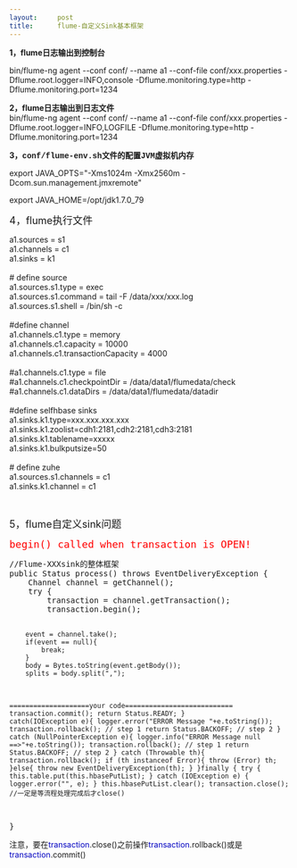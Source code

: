 ```yaml
---
layout:     post
title:      flume-自定义Sink基本框架
---
```

<div id="article_content" class="article_content clearfix csdn-tracking-statistics" data-pid="blog" data-mod="popu_307" data-dsm="post">
								            <link rel="stylesheet" href="https://csdnimg.cn/release/phoenix/template/css/ck_htmledit_views-f76675cdea.css">
						<div class="htmledit_views" id="content_views">
                
<p><strong><span style="font-size:14px;">1，flume日志输出到控制台</span></strong></p>
<p>bin/flume-ng agent --conf conf/ --name a1 --conf-file conf/xxx.properties -Dflume.root.logger=INFO,console -Dflume.monitoring.type=http -Dflume.monitoring.port=1234</p>
<p><strong><span style="font-size:14px;">2，flume日志输出到日志文件</span></strong><br>
bin/flume-ng agent --conf conf/ --name a1 --conf-file conf/xxx.properties -Dflume.root.logger=INFO,LOGFILE -Dflume.monitoring.type=http -Dflume.monitoring.port=1234<br></p>
<p></p>
<p><span style="font-size:14px;"><strong>3<span style="font-family:'宋体';">，</span></strong><span style="font-family:'Courier New';"><strong>conf/flume-env.sh</strong></span><span style="font-family:'宋体';"><strong>文件的配置</strong></span><span style="font-family:'Courier New';"><strong>JVM</strong></span><span style="font-family:'宋体';"><strong>虚拟机内存</strong></span></span></p>
<p>export JAVA_OPTS="-Xms1024m -Xmx2560m -Dcom.sun.management.jmxremote"</p>
<p>export JAVA_HOME=/opt/jdk1.7.0_79</p>
<p><span style="font-size:18px;">4，flume执行文件</span></p>
<p>a1.sources = s1<br>
a1.channels = c1<br>
a1.sinks = k1<br><br>
# define source<br>
a1.sources.s1.type = exec<br>
a1.sources.s1.command = tail -F /data/xxx/xxx.log<br>
a1.sources.s1.shell = /bin/sh -c<br><br>
#define channel<br>
a1.channels.c1.type = memory<br>
a1.channels.c1.capacity = 10000<br>
a1.channels.c1.transactionCapacity = 4000<br><br>
#a1.channels.c1.type = file<br>
#a1.channels.c1.checkpointDir = /data/data1/flumedata/check<br>
#a1.channels.c1.dataDirs = /data/data1/flumedata/datadir<br><br>
#define selfhbase sinks<br>
a1.sinks.k1.type=xxx.xxx.xxx.xxx<br>
a1.sinks.k1.zoolist=cdh1:2181,cdh2:2181,cdh3:2181<br>
a1.sinks.k1.tablename=xxxxx<br>
a1.sinks.k1.bulkputsize=50<br><br>
# define zuhe<br>
a1.sources.s1.channels = c1<br>
a1.sinks.k1.channel = c1<br></p>
<br><p><span style="font-size:18px;">5，flume自定义sink问题</span></p>
<p><span style="font-size:18px;"></span></p><pre><code class="language-java"><span style="font-size:18px;"><span style="color:#ff0000;">begin() called when transaction is OPEN!</span></span></code></pre>
<p></p>
<pre><code class="language-java"><span style="font-size:14px;">//Flume-XXXsink的整体框架
public Status process() throws EventDeliveryException {
	Channel channel = getChannel();		
	try {	
		transaction = channel.getTransaction();
		transaction.begin();
					
		event = channel.take();
		if(event == null){
			break;
		}
		body = Bytes.toString(event.getBody());
		splits = body.split(",");
====================your code===========================
		transaction.commit();<strong>
	      </strong>return Status.READY;
	 } catch(IOException e){
		logger.error("ERROR Message "+e.toString());
		transaction.rollback(); // step 1
		return Status.BACKOFF; // step 2
	} catch (NullPointerException e){
		logger.info("ERROR Message null ==&gt;"+e.toString());
		transaction.rollback(); // step 1
		return Status.BACKOFF; // step 2
	} catch (Throwable th){
 		transaction.rollback();
		if (th instanceof Error){
			throw (Error) th;
		}else{
		       throw new EventDeliveryException(th);
		}
	}finally {
		try {
			this.table.put(this.hbasePutList); 
		} catch (IOException e) {
			logger.error("", e);
		}
		this.hbasePutList.clear(); 
		transaction.close(); 	//一定是等流程处理完成后才close()</span></code></pre><pre><code class="language-java"><span style="font-size:14px;">        }</span></code></pre>
<p></p>
<p><span style="font-size:14px;">注意，要在<span style="color:rgb(0,0,192);">transaction</span>.close()<span style="font-family:'宋体';">之前操作</span><span style="color:rgb(0,0,192);">transaction</span>.rollback()<span style="font-family:'宋体';">或是</span></span><span style="font-size:14px;color:rgb(0,0,192);">transaction</span><span style="font-size:14px;">.commit()</span></p>
<br><br>            </div>
                </div>